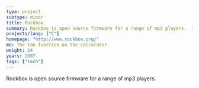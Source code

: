 ```yaml
---
type: project
subtype: minor
title: Rockbox
summary: Rockbox is open source firmware for a range of mp3 players.  I contributed some code to the calculator app on the firmware.
projects/lang: ["C"]
homepage: "http://www.rockbox.org/"
me: The tan function on the calculator.
weight: 24
years: 2007
tags: ["tech"]
---
```

Rockbox is open source firmware for a range of mp3 players.